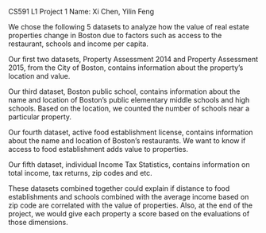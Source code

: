 CS591 L1 Project 1
Name: Xi Chen, Yilin Feng



We chose the following 5 datasets to analyze how the value of real estate properties change in Boston due to factors such as access to the restaurant, schools and income per capita.

Our first  two datasets, Property Assessment 2014 and Property Assessment 2015, from the City of Boston, contains information about the property’s location and value.

Our third dataset, Boston public school, contains information about the name and location of Boston’s public elementary middle schools and high schools. Based on the location, we counted the number of schools near a particular property. 

Our fourth dataset, active food establishment license, contains information about the name and location of Boston’s restaurants. We want to know if access to food establishment adds value to properties.  

Our fifth dataset, individual Income Tax Statistics, contains information on total income, tax returns, zip codes and etc. 

These datasets combined together could explain if distance to food establishments  and schools combined with the average income based on zip code are correlated with the value of properties. Also, at the end of the project, we would give each property a score based on the evaluations of those dimensions.   

